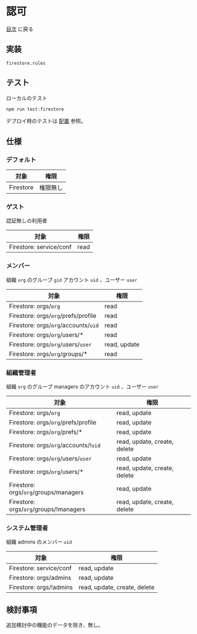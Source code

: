 # 認可

[目次](index.md) に戻る

## 実装

`firestore.rules`

## テスト

ローカルのテスト

```bash
npm run test:firestore
```

デプロイ時のテストは [配置](deployment.md) 参照。

## 仕様

### デフォルト

|対象                                   |権限                          |
|---------------------------------------|------------------------------|
|Firestore                              |権限無し                      |

### ゲスト

認証無しの利用者

|対象                                   |権限                          |
|---------------------------------------|------------------------------|
|Firestore: service/conf                |read                          |

### メンバー

組織 `org` のグループ `gid` アカウント `uid` 、ユーザー `user`

|対象                                   |権限                          |
|---------------------------------------|------------------------------|
|Firestore: orgs/`org`                  |read                          |
|Firestore: orgs/`org`/prefs/profile    |read                          |
|Firestore: orgs/`org`/accounts/`uid`   |read                          |
|Firestore: orgs/`org`/users/*          |read                          |
|Firestore: orgs/`org`/users/`user`     |read, update                  |
|Firestore: orgs/`org`/groups/*         |read                          |

### 組織管理者

組織 `org` のグループ managers のアカウント `uid` 、ユーザー `user`

|対象                                   |権限                          |
|---------------------------------------|------------------------------|
|Firestore: orgs/`org`                  |read, update                  |
|Firestore: orgs/`org`/prefs/profile    |read, update                  |
|Firestore: orgs/`org`/prefs/*          |read, update                  |
|Firestore: orgs/`org`/accounts/!`uid`  |read, update, create, delete  |
|Firestore: orgs/`org`/users/`user`     |read, update                  |
|Firestore: orgs/`org`/users/*          |read, update, create, delete  |
|Firestore: orgs/`org`/groups/managers  |read, update                  |
|Firestore: orgs/`org`/groups/!managers |read, update, create, delete  |

### システム管理者

組織 admins のメンバー `uid`

|対象                                   |権限                          |
|---------------------------------------|------------------------------|
|Firestore: service/conf                |read, update                  |
|Firestore: orgs/admins                 |read, update                  |
|Firestore: orgs/!admins                |read, update, create, delete  |

## 検討事項

追加検討中の機能のデータを除き、無し。
